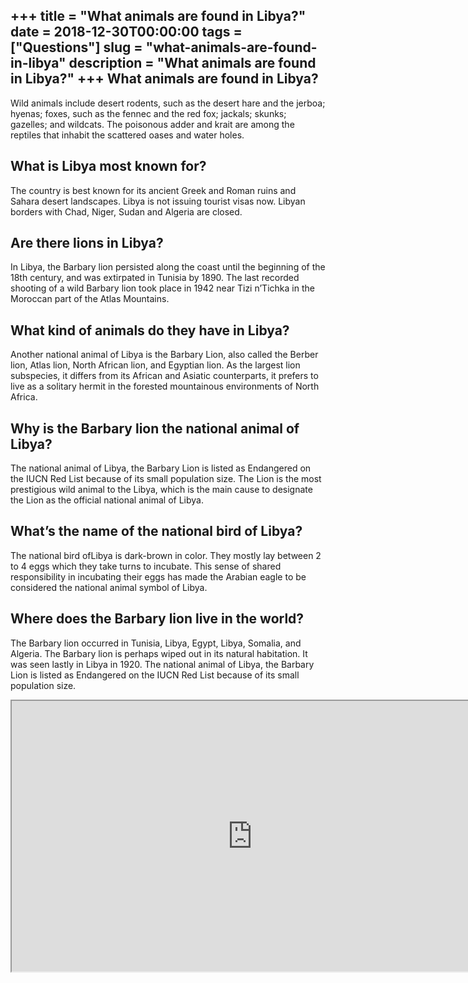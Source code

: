 +++
title = "What animals are found in Libya?"
date = 2018-12-30T00:00:00
tags = ["Questions"]
slug = "what-animals-are-found-in-libya"
description = "What animals are found in Libya?"
+++
What animals are found in Libya?
--------------------------------

Wild animals include desert rodents, such as the desert hare and the jerboa; hyenas; foxes, such as the fennec and the red fox; jackals; skunks; gazelles; and wildcats. The poisonous adder and krait are among the reptiles that inhabit the scattered oases and water holes.

What is Libya most known for?
-----------------------------

The country is best known for its ancient Greek and Roman ruins and Sahara desert landscapes. Libya is not issuing tourist visas now. Libyan borders with Chad, Niger, Sudan and Algeria are closed.

Are there lions in Libya?
-------------------------

In Libya, the Barbary lion persisted along the coast until the beginning of the 18th century, and was extirpated in Tunisia by 1890. The last recorded shooting of a wild Barbary lion took place in 1942 near Tizi n’Tichka in the Moroccan part of the Atlas Mountains.

What kind of animals do they have in Libya?
-------------------------------------------

Another national animal of Libya is the Barbary Lion, also called the Berber lion, Atlas lion, North African lion, and Egyptian lion. As the largest lion subspecies, it differs from its African and Asiatic counterparts, it prefers to live as a solitary hermit in the forested mountainous environments of North Africa.

Why is the Barbary lion the national animal of Libya?
-----------------------------------------------------

The national animal of Libya, the Barbary Lion is listed as Endangered on the IUCN Red List because of its small population size. The Lion is the most prestigious wild animal to the Libya, which is the main cause to designate the Lion as the official national animal of Libya.

What’s the name of the national bird of Libya?
----------------------------------------------

The national bird ofLibya is dark-brown in color. They mostly lay between 2 to 4 eggs which they take turns to incubate. This sense of shared responsibility in incubating their eggs has made the Arabian eagle to be considered the national animal symbol of Libya.

Where does the Barbary lion live in the world?
----------------------------------------------

The Barbary lion occurred in Tunisia, Libya, Egypt, Libya, Somalia, and Algeria. The Barbary lion is perhaps wiped out in its natural habitation. It was seen lastly in Libya in 1920. The national animal of Libya, the Barbary Lion is listed as Endangered on the IUCN Red List because of its small population size.

<iframe allow="accelerometer; autoplay; clipboard-write; encrypted-media; gyroscope; picture-in-picture" allowfullscreen="" class="__youtube_prefs__  epyt-is-override  no-lazyload" data-no-lazy="1" data-origheight="433" data-origwidth="770" data-skipgform_ajax_framebjll="" height="433" id="_ytid_85478" loading="lazy" src="https://www.youtube.com/embed/toTEiPXn-Gg?enablejsapi=1&autoplay=0&cc_load_policy=0&cc_lang_pref=&iv_load_policy=1&loop=0&modestbranding=0&rel=1&fs=1&playsinline=0&autohide=2&theme=dark&color=red&controls=1&" title="YouTube player" width="770"></iframe>